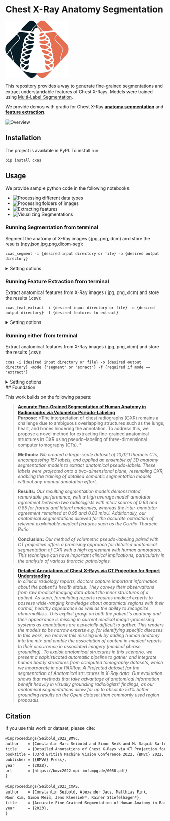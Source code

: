 # Chest X-Ray Anatomy Segmentation
<img src="./readme_images/CXAS_logo.png" alt="drawing" style="width:200px;"/>

This repository provides a way to generate fine-grained segmentations and extract understandable features of Chest X-Rays. 
Models were trained using [Multi-Label Segmentation]().

We provide demos with gradio for Chest X-Ray [**anatomy segmentation**]() and [**feature extraction**]().

![Overview](./readme_images/Label_Overview.png)


## Installation

The project is available in PyPI. To install run:

```
pip install cxas
```

## Usage

We provide sample python code in the following notebooks:

- ![Processing different data types](demos/BasicUsage.ipynb)
- ![Processing folders of images](demos/ProcessDirectories.ipynb)
- ![Extracting features](demos/ExtractFeatures.ipynb)
- ![Visualizing Segmentations](demos/VisualizingResults.ipynb)

### Running Segmentation from terminal

Segment the anatomy of X-Ray images \(.jpg,.png,.dcm\) and store the results \(npy,json,jpg,png,dicom-seg\):

```
cxas_segment -i {desired input directory or file} -o {desired output directory}
```

<details>
<summary>Setting options</summary>
    
- "-i"/"--input" : Either path to file or to directory to be processed. [**required**]
    
- "-o"/"--output": Output directory for segmentation masks  [**required**]
    
- "-ot"/"--output_type": Designates the storage type of segmentations if they are stored. [default = 'png']
                          choices=["json", "npy", "npz", "jpg", "png", "dicom-seg"]
    
- "-g"/"--gpus": Select specific GPU/CPU to process the input. [default = "0"]
    
- "-m"/"--model": Select Model used for inference. [default="UNet_ResNet50_default"]
                  choices=["UNet_ResNet50_default"]    
    
    
</details>

### Running Feature Extraction from terminal

Extract anatomical features from X-Ray images \(.jpg,.png,.dcm\) and store the results \(.csv\):

```
cxas_feat_extract -i {desired input directory or file} -o {desired output directory} -f {desired features to extract}
```

<details>
<summary>Setting options</summary>
    
- "-i"/"--input" : Either path to file or to directory to be processed. [**required**]
    
- "-o"/"--output": Output directory for segmentation masks  [**required**]
    
- "-f", "--feature": Select which features are supposed to be extracted. [**required**]
    
                     choices = ["SCD", "CTR", "Spine-Center Distance","Cardio-Thoracic Ratio"]
    
- "-ot"/"--output_type": Designates the storage type of segmentations if they are stored. [default = 'png']
                          choices=["json", "npy", "npz", "jpg", "png", "dicom-seg"]
    
- "-g"/"--gpus": Select specific GPU/CPU to process the input. [default = "0"]
    
- "-m"/"--model": Select Model used for inference. [default="UNet_ResNet50_default"]
                  choices=["UNet_ResNet50_default"]     
    
- "-s"/"--store_seg": "Wether to also store segmentation masks" [default = False]   
    
</details>

### Running either from terminal

Extract anatomical features from X-Ray images \(.jpg,.png,.dcm\) and store the results \(.csv\):

```
cxas -i {desired input directory or file} -o {desired output directory} -mode {"segment" or "exract"} -f {required if mode == 'extract'}
```

<details>
<summary>Setting options</summary>
    
- "-i"/"--input" : Either path to file or to directory to be processed. [**required**]
    
- "-o"/"--output": Output directory for segmentation masks  [**required**]
    
- "--mode": Select whether to segment images or extract features. [default="segment"]
            choices=["segment", 'extract']
    
- "-f", "--feature": Select which features are supposed to be extracted.
                     choices = ["SCD", "CTR", "Spine-Center Distance","Cardio-Thoracic Ratio"]
    
- "-ot"/"--output_type": Designates the storage type of segmentations if they are stored. [default = 'png']
                          choices=["json", "npy", "npz", "jpg", "png", "dicom-seg"]
    
- "-g"/"--gpus": Select specific GPU/CPU to process the input. [default = "0"]
    
- "-m"/"--model": Select Model used for inference. [default="UNet_ResNet50_default"]
                  choices=["UNet_ResNet50_default"]     
    
- "-s"/"--store_seg": "Wether to also store segmentation masks" [default = False] 
    
</details>
## Foundation

This work builds on the following papers:

> [**Accurate Fine-Grained Segmentation of Human Anatomy in Radiographs via Volumetric Pseudo-Labeling**]()<br>
>**Purpose:** *The interpretation of chest radiographs (CXR) remains a challenge due to ambiguous overlapping structures such as the lungs, heart, and bones hindering the annotation. To address this, we propose a novel method for extracting fine-grained anatomical structures in CXR using pseudo-labeling of three-dimensional computer tomography (CTs). *

>**Methods:** *We created a large-scale dataset of 10,021 thoracic CTs, encompassing 157 labels, and applied an ensemble of 3D anatomy segmentation models to extract anatomical pseudo-labels. These labels were projected onto a two-dimensional plane, resembling CXR, enabling the training of detailed semantic segmentation models without any manual annotation effort.*

>**Results:** *Our resulting segmentation models demonstrated remarkable performance, with a high average model-annotator agreement between two radiologists with mIoU scores of 0.93 and 0.85 for frontal and lateral anatomies, whereas the inter-annotator agreement remained at 0.95 and 0.83 mIoU. Additionally, our anatomical segmentations allowed for the accurate extraction of relevant explainable medical features such as the Cardio-Thoracic-Ratio.*

>**Conclusion:** *Our method of volumetric pseudo-labeling paired with CT projection offers a promising approach for detailed anatomical segmentation of CXR with a high agreement with human annotators. This technique can have important clinical implications, particularly in the analysis of various thoracic pathologies.*

> [**Detailed Annotations of Chest X-Rays via CT Projection for Report Understanding**](https://bmvc2022.mpi-inf.mpg.de/58/)<br>
> *In clinical radiology reports, doctors capture important information about the patient's health status. They convey their observations from raw medical imaging data about the inner structures of a patient. As such, formulating reports requires medical experts to possess wide-ranging knowledge about anatomical regions with their normal, healthy appearance as well as the ability to recognize abnormalities. This explicit grasp on both the patient's anatomy and their appearance is missing in current medical image-processing systems as annotations are especially difficult to gather. This renders the models to be narrow experts e.g. for identifying specific diseases. In this work, we recover this missing link by adding human anatomy into the mix and enable the association of content in medical reports to their occurrence in associated imagery (medical phrase grounding). To exploit anatomical structures in this scenario, we present a sophisticated automatic pipeline to gather and integrate human bodily structures from computed tomography datasets, which we incorporate in our PAXRay: A Projected dataset for the segmentation of Anatomical structures in X-Ray data. Our evaluation shows that methods that take advantage of anatomical information benefit heavily in visually grounding radiologists' findings, as our anatomical segmentations allow for up to absolute 50% better grounding results on the OpenI dataset than commonly used region proposals.*


## Citation
If you use this work or dataset, please cite:
```latex
@inproceedings{Seibold_2022_BMVC,
author    = {Constantin Marc Seibold and Simon Reiß and M. Saquib Sarfraz and Matthias A. Fink and Victoria Mayer and Jan Sellner and Moon Sung Kim and Klaus H. Maier-Hein and Jens Kleesiek and Rainer Stiefelhagen},
title     = {Detailed Annotations of Chest X-Rays via CT Projection for Report Understanding},
booktitle = {33rd British Machine Vision Conference 2022, {BMVC} 2022, London, UK, November 21-24, 2022},
publisher = {{BMVA} Press},
year      = {2022},
url       = {https://bmvc2022.mpi-inf.mpg.de/0058.pdf}
}

@inproceedings{Seibold_2023_CXAS,
author    = {Constantin Seibold, Alexander Jaus, Matthias Fink,
Moon Kim, Simon Reiß, Jens Kleesiek*, Rainer Stiefelhagen*},
title     = {Accurate Fine-Grained Segmentation of Human Anatomy in Radiographs via Volumetric Pseudo-Labeling},
year      = {2023},
}

```